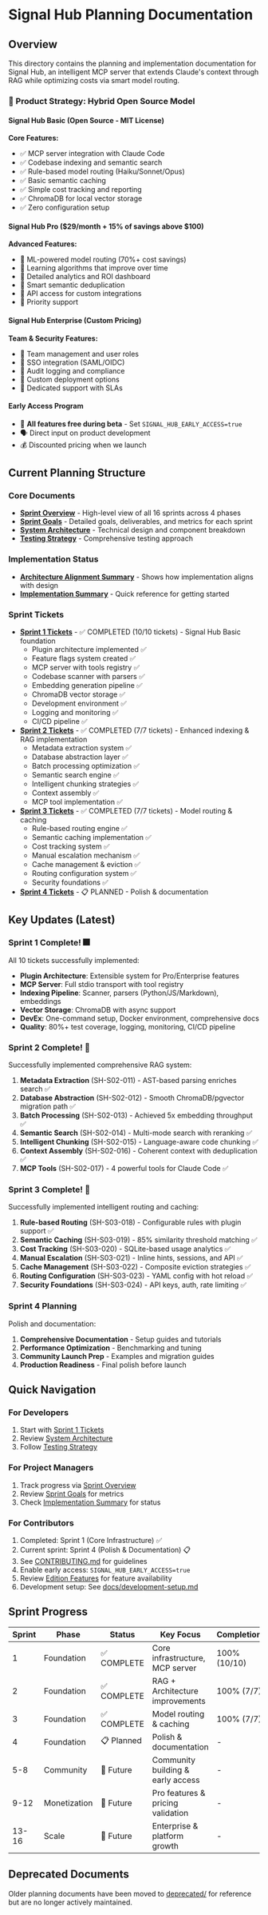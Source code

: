 # Signal Hub Planning Documentation

## Overview
This directory contains the planning and implementation documentation for Signal Hub, an intelligent MCP server that extends Claude's context through RAG while optimizing costs via smart model routing.

### 🎯 Product Strategy: Hybrid Open Source Model

#### Signal Hub Basic (Open Source - MIT License)
**Core Features:**
- ✅ MCP server integration with Claude Code
- ✅ Codebase indexing and semantic search
- ✅ Rule-based model routing (Haiku/Sonnet/Opus)
- ✅ Basic semantic caching
- ✅ Simple cost tracking and reporting
- ✅ ChromaDB for local vector storage
- ✅ Zero configuration setup

#### Signal Hub Pro ($29/month + 15% of savings above $100)
**Advanced Features:**
- 🚀 ML-powered model routing (70%+ cost savings)
- 🚀 Learning algorithms that improve over time
- 🚀 Detailed analytics and ROI dashboard
- 🚀 Smart semantic deduplication
- 🚀 API access for custom integrations
- 🚀 Priority support

#### Signal Hub Enterprise (Custom Pricing)
**Team & Security Features:**
- 👥 Team management and user roles
- 🔐 SSO integration (SAML/OIDC)
- 🔐 Audit logging and compliance
- 🏢 Custom deployment options
- 🏢 Dedicated support with SLAs

#### Early Access Program
- 🎁 **All features free during beta** - Set `SIGNAL_HUB_EARLY_ACCESS=true`
- 🗣️ Direct input on product development
- 💰 Discounted pricing when we launch

## Current Planning Structure

### Core Documents
- **[Sprint Overview](sprints/overview.md)** - High-level view of all 16 sprints across 4 phases
- **[Sprint Goals](sprints/sprint-goals.md)** - Detailed goals, deliverables, and metrics for each sprint
- **[System Architecture](architecture/system-design.md)** - Technical design and component breakdown
- **[Testing Strategy](testing-strategy.md)** - Comprehensive testing approach

### Implementation Status
- **[Architecture Alignment Summary](architecture-alignment-summary.md)** - Shows how implementation aligns with design
- **[Implementation Summary](implementation-summary.md)** - Quick reference for getting started

### Sprint Tickets
- **[Sprint 1 Tickets](tickets/sprint-01/)** - ✅ COMPLETED (10/10 tickets) - Signal Hub Basic foundation
  - Plugin architecture implemented ✅
  - Feature flags system created ✅
  - MCP server with tools registry ✅
  - Codebase scanner with parsers ✅
  - Embedding generation pipeline ✅
  - ChromaDB vector storage ✅
  - Development environment ✅
  - Logging and monitoring ✅
  - CI/CD pipeline ✅
- **[Sprint 2 Tickets](tickets/sprint-02/)** - ✅ COMPLETED (7/7 tickets) - Enhanced indexing & RAG implementation
  - Metadata extraction system ✅
  - Database abstraction layer ✅
  - Batch processing optimization ✅
  - Semantic search engine ✅
  - Intelligent chunking strategies ✅
  - Context assembly ✅
  - MCP tool implementation ✅
- **[Sprint 3 Tickets](tickets/sprint-03/)** - ✅ COMPLETED (7/7 tickets) - Model routing & caching
  - Rule-based routing engine ✅
  - Semantic caching implementation ✅
  - Cost tracking system ✅
  - Manual escalation mechanism ✅
  - Cache management & eviction ✅
  - Routing configuration system ✅
  - Security foundations ✅
- **[Sprint 4 Tickets](tickets/sprint-04/)** - 📋 PLANNED - Polish & documentation

## Key Updates (Latest)

### Sprint 1 Complete! 🎆
All 10 tickets successfully implemented:
- **Plugin Architecture**: Extensible system for Pro/Enterprise features
- **MCP Server**: Full stdio transport with tool registry
- **Indexing Pipeline**: Scanner, parsers (Python/JS/Markdown), embeddings
- **Vector Storage**: ChromaDB with async support
- **DevEx**: One-command setup, Docker environment, comprehensive docs
- **Quality**: 80%+ test coverage, logging, monitoring, CI/CD pipeline

### Sprint 2 Complete! 🎉
Successfully implemented comprehensive RAG system:
1. **Metadata Extraction** (SH-S02-011) - AST-based parsing enriches search ✅
2. **Database Abstraction** (SH-S02-012) - Smooth ChromaDB/pgvector migration path ✅
3. **Batch Processing** (SH-S02-013) - Achieved 5x embedding throughput ✅
4. **Semantic Search** (SH-S02-014) - Multi-mode search with reranking ✅
5. **Intelligent Chunking** (SH-S02-015) - Language-aware code chunking ✅
6. **Context Assembly** (SH-S02-016) - Coherent context with deduplication ✅
7. **MCP Tools** (SH-S02-017) - 4 powerful tools for Claude Code ✅

### Sprint 3 Complete! 🚀
Successfully implemented intelligent routing and caching:
1. **Rule-based Routing** (SH-S03-018) - Configurable rules with plugin support ✅
2. **Semantic Caching** (SH-S03-019) - 85% similarity threshold matching ✅
3. **Cost Tracking** (SH-S03-020) - SQLite-based usage analytics ✅
4. **Manual Escalation** (SH-S03-021) - Inline hints, sessions, and API ✅
5. **Cache Management** (SH-S03-022) - Composite eviction strategies ✅
6. **Routing Configuration** (SH-S03-023) - YAML config with hot reload ✅
7. **Security Foundations** (SH-S03-024) - API keys, auth, rate limiting ✅

### Sprint 4 Planning
Polish and documentation:
1. **Comprehensive Documentation** - Setup guides and tutorials
2. **Performance Optimization** - Benchmarking and tuning
3. **Community Launch Prep** - Examples and migration guides
4. **Production Readiness** - Final polish before launch

## Quick Navigation

### For Developers
1. Start with [Sprint 1 Tickets](tickets/sprint-01/README.md)
2. Review [System Architecture](architecture/system-design.md)
3. Follow [Testing Strategy](testing-strategy.md)

### For Project Managers
1. Track progress via [Sprint Overview](sprints/overview.md)
2. Review [Sprint Goals](sprints/sprint-goals.md) for metrics
3. Check [Implementation Summary](implementation-summary.md) for status

### For Contributors
1. Completed: Sprint 1 (Core Infrastructure) ✅
2. Current sprint: Sprint 4 (Polish & Documentation) 📋
3. See [CONTRIBUTING.md](../CONTRIBUTING.md) for guidelines
4. Enable early access: `SIGNAL_HUB_EARLY_ACCESS=true`
5. Review [Edition Features](../docs/EDITIONS.md) for feature availability
6. Development setup: See [docs/development-setup.md](../docs/development-setup.md)

## Sprint Progress

| Sprint | Phase | Status | Key Focus | Completion |
|--------|-------|---------|-----------|------------|
| 1 | Foundation | ✅ COMPLETE | Core infrastructure, MCP server | 100% (10/10) |
| 2 | Foundation | ✅ COMPLETE | RAG + Architecture improvements | 100% (7/7) |
| 3 | Foundation | ✅ COMPLETE | Model routing & caching | 100% (7/7) |
| 4 | Foundation | 📋 Planned | Polish & documentation | - |
| 5-8 | Community | 🔮 Future | Community building & early access | - |
| 9-12 | Monetization | 🔮 Future | Pro features & pricing validation | - |
| 13-16 | Scale | 🔮 Future | Enterprise & platform growth | - |

## Deprecated Documents
Older planning documents have been moved to [deprecated/](deprecated/) for reference but are no longer actively maintained.